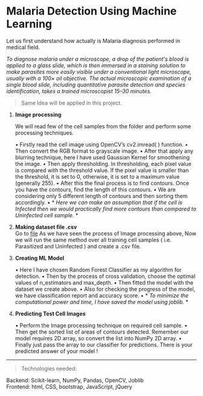 # Malaria Detection Using Machine Learning

Let us first understand how actually is Malaria diagnosis  performed in medical field.

*To diagnose malaria under a microscope, a drop of the patient's blood is applied to a glass slide, which is then immersed in a staining solution to make parasites more easily visible under a conventional light microscope, usually with a 100× oil objective. The actual microscopic examination of a single blood slide, including quantitative parasite detection and species identification, takes a trained microscopist 15–30 minutes.*


> Same Idea will be applied in this project.

1.	**Image processing** 

     We will read few of the cell samples from the folder and perform some processing techniques. 

    •	Firstly read the cell image using OpenCV’s cv2.imread( ) function. 
    •	Then convert the RGB format to grayscale image. 
    •	After that apply any blurring technique, here I have used Gaussian Kernel for smoothening the image. 
    •	Then apply thresholding. In thresholding, each pixel value is compared with the threshold value. If the pixel value is smaller than the threshold, it is set         to 0, otherwise, it is set to a maximum value (generally 255). 
    •	After this the final process is to find contours. Once you have the contours, find the length of this contours. 
    •	We are considering only 5 different length of contours and then sorting them accordingly.
    •	* *Here we can make an assumption that if the cell is Infected then we would practically find more contours than compared to Uninfected cell sample.* *

2.	**Making dataset file .csv**<br />
    Go to [file](https://github.com/AkshitTayade/Malaria-Detection/blob/master/make_csv.py)
    As we have seen the process of Image processing above, Now we will run the same method over all training cell samples ( i.e. Parasitized and Uninfected ) and       create a .csv file.

3.	**Creating ML Model**

    •	Here I have chosen Random Forest Classifier as my algorithm for detection. 
    •	Then by the process of cross validation, choose the optimal values of n_estimators and max_depth. 
    •	Then fitted the model with the dataset we create above. 
    •	Also for checking the progress of the model, we have classification report and accuracy score.
    •	* *To minimize the computational power and time, I have saved the model using joblib.* *


4.	**Predicting Test Cell Images**

    •	Perform the Image processing technique on required cell sample. 
    •	Then get the sorted list of areas of contours detected. Remember our model requires 2D array, so convert the list into NumPy 2D array. 
    •	Finally just pass the array to our classifier for predictions. There is your predicted answer of your model !


- - - - - - - - - - - - - - - - - - - - - - - - - - - - - - - - - - - - - - - - - - - - - - - - 

>Technologies needed:

Backend: Scikit-learn, NumPy, Pandas, OpenCV, Joblib <br />
Frontend: html, CSS, bootstrap, JavaScript, jQuery
